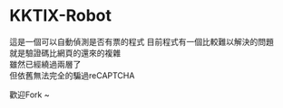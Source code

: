 KKTIX-Robot
===========
這是一個可以自動偵測是否有票的程式 
目前程式有一個比較難以解決的問題  
就是驗證碼比網頁的還來的複雜  
雖然已經繞過兩層了  
但依舊無法完全的騙過reCAPTCHA  
  
歡迎Fork ~
